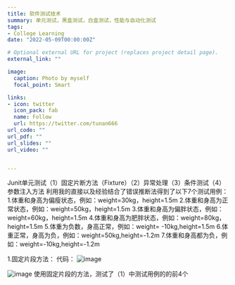```yaml
---
title: 软件测试技术
summary: 单元测试，黑盒测试，白盒测试，性能与自动化测试
tags:
- College Learning
date: "2022-05-09T00:00:00Z"

# Optional external URL for project (replaces project detail page).
external_link: ""

image:
  caption: Photo by myself
  focal_point: Smart

links:
- icon: twitter
  icon_pack: fab
  name: Follow
  url: https://twitter.com/tunan666
url_code: ""
url_pdf: ""
url_slides: ""
url_video: ""


---
```

Junit单元测试（1）固定片断方法（Fixture）（2）异常处理（3）条件测试（4）参数注入方法
利用我的直接以及经验结合了错误推断法得到了以下7个测试用例：
1.体重和身高为偏瘦状态，例如：weight=30kg，height=1.5m
2.体重和身高为正常状态，例如：weight=50kg，height=1.5m
3.体重和身高为偏胖状态，例如：weight=60kg，height=1.5m
4.体重和身高为肥胖状态，例如：weight=80kg，height=1.5m
5.体重为负数，身高正常，例如：weight= -10kg,height=1.5m
6.体重正常，身高为负，例如：weight=50kg,height=-1.2m
7.体重和身高都为负，例如：weight=-10kg,height=-1.2m

1.固定片段方法：
代码：
![image](https://user-images.githubusercontent.com/56355246/177249308-937258a3-5a6b-4a7e-9ace-9f59fc2f8df1.png)

![image](https://user-images.githubusercontent.com/56355246/177249425-d0536bf6-21e4-4dc5-8db2-dd916d3161ec.png)
使用固定片段的方法，测试了（1）中测试用例的的前4个

